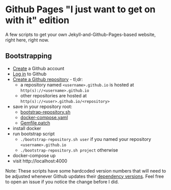 # Github Pages "I just want to get on with it" edition

A few scripts to get your own Jekyll-and-Github-Pages-based website, right here, right now.

## Bootstrapping

- [Create](https://github.com/join) a Github account
- [Log in](https://github.com/login) to Github
- [Create a Github repository](https://help.github.com/en/github/working-with-github-pages/creating-a-github-pages-site-with-jekyll#creating-a-repository-for-your-site) - tl;dr:
	- a repository named `<username>.github.io` is hosted at `http(s)://<username>.github.io`
	- other repositories are hosted at `http(s)://<user>.github.io/<repository>`
- save in your repository root:
	-	[bootstrap-repository.sh](https://raw.githubusercontent.com/rdewaele/rdewaele.github.io/master/bootstrap-repository.sh)
	- [docker-compose.yaml](https://raw.githubusercontent.com/rdewaele/rdewaele.github.io/master/docker-compose.yaml)
	- [Gemfile.patch](https://raw.githubusercontent.com/rdewaele/rdewaele.github.io/master/Gemfile.patch)
- install docker
- run bootstrap script
	-	`./bootstrap-repository.sh user` if you named your repository `<username>.github.io`
	-	`./bootstrap-repository.sh project` otherwise
- docker-compose up
- visit http://localhost:4000

Note: These scripts have some hardcoded version numbers that will need to be adjusted whenever Github updates their [dependency versions](https://pages.github.com/versions). Feel free to open an issue if you notice the change before I did.
